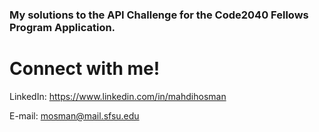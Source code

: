 ### My solutions to the API Challenge for the Code2040 Fellows Program Application.

# Connect with me!

LinkedIn: https://www.linkedin.com/in/mahdihosman

E-mail: mosman@mail.sfsu.edu

